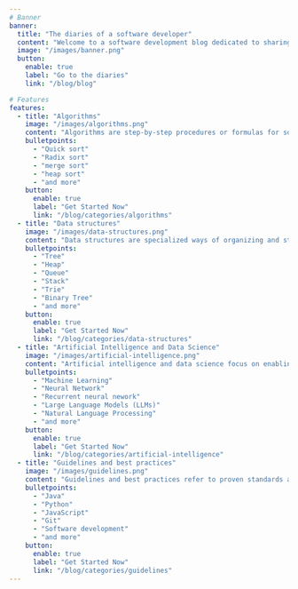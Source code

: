 ```yaml
---
# Banner
banner:
  title: "The diaries of a software developer"
  content: "Welcome to a software development blog dedicated to sharing insights, tutorials, and experiences from the world of modern software engineering with artificial intelligence."
  image: "/images/banner.png"
  button:
    enable: true
    label: "Go to the diaries"
    link: "/blog/blog"

# Features
features:
  - title: "Algorithms"
    image: "/images/algorithms.png"
    content: "Algorithms are step-by-step procedures or formulas for solving problems and performing tasks efficiently, forming the backbone of software development and computational thinking"
    bulletpoints:
      - "Quick sort"
      - "Radix sort"
      - "merge sort"
      - "heap sort"
      - "and more"
    button:
      enable: true
      label: "Get Started Now"
      link: "/blog/categories/algorithms"
  - title: "Data structures"
    image: "/images/data-structures.png"
    content: "Data structures are specialized ways of organizing and storing data to enable efficient access and modification, such as arrays, lists, trees, and graphs."
    bulletpoints:
      - "Tree"
      - "Heap"
      - "Queue"
      - "Stack"
      - "Trie"
      - "Binary Tree"
      - "and more"
    button:
      enable: true
      label: "Get Started Now"
      link: "/blog/categories/data-structures"
  - title: "Artificial Intelligence and Data Science"
    image: "/images/artificial-intelligence.png"
    content: "Artificial intelligence and data science focus on enabling machines to learn from data and make decisions or predictions, combining statistical analysis, machine learning, and domain expertise to extract insights and automate processes"
    bulletpoints:
      - "Machine Learning"
      - "Neural Network"
      - "Recurrent neural nework"
      - "Large Language Models (LLMs)"
      - "Natural Language Processing"
      - "and more"
    button:
      enable: true
      label: "Get Started Now"
      link: "/blog/categories/artificial-intelligence"
  - title: "Guidelines and best practices"
    image: "/images/guidelines.png"
    content: "Guidelines and best practices refer to proven standards and recommendations in software development that help ensure code quality, maintainability, scalability, and security across projects."
    bulletpoints:
      - "Java"
      - "Python"
      - "JavaScript"
      - "Git"
      - "Software development"
      - "and more"
    button:
      enable: true
      label: "Get Started Now"
      link: "/blog/categories/guidelines"
---
```

